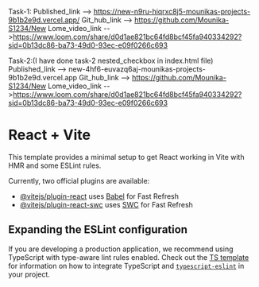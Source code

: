 Task-1:
Published_link --> https://new-n9ru-hiqrxc8j5-mounikas-projects-9b1b2e9d.vercel.app/
Git_hub_link --> https://github.com/Mounika-S1234/New
Lome_video_link -->https://www.loom.com/share/d0d1ae821bc64fd8bcf45fa940334292?sid=0b13dc86-ba73-49d0-93ec-e09f0266c693

Task-2:(I have done task-2 nested_checkbox in index.html file)
Published_link --> new-4hf6-euvazq6aj-mounikas-projects-9b1b2e9d.vercel.app
Git_hub_link --> https://github.com/Mounika-S1234/New
Lome_video_link -->https://www.loom.com/share/d0d1ae821bc64fd8bcf45fa940334292?sid=0b13dc86-ba73-49d0-93ec-e09f0266c693

# React + Vite

This template provides a minimal setup to get React working in Vite with HMR and some ESLint rules.

Currently, two official plugins are available:

- [@vitejs/plugin-react](https://github.com/vitejs/vite-plugin-react/blob/main/packages/plugin-react) uses [Babel](https://babeljs.io/) for Fast Refresh
- [@vitejs/plugin-react-swc](https://github.com/vitejs/vite-plugin-react/blob/main/packages/plugin-react-swc) uses [SWC](https://swc.rs/) for Fast Refresh

## Expanding the ESLint configuration

If you are developing a production application, we recommend using TypeScript with type-aware lint rules enabled. Check out the [TS template](https://github.com/vitejs/vite/tree/main/packages/create-vite/template-react-ts) for information on how to integrate TypeScript and [`typescript-eslint`](https://typescript-eslint.io) in your project.
